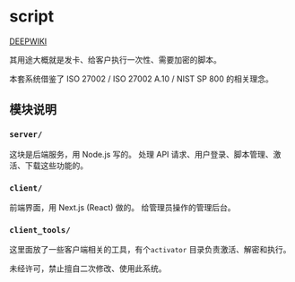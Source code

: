 # script 

[DEEPWIKI](https://deepwiki.com/shuakami/script)

其用途大概就是发卡、给客户执行一次性、需要加密的脚本。

本套系统借鉴了 ISO 27002 / ISO 27002 A.10 / NIST SP 800 的相关理念。

## 模块说明

### `server/`
这块是后端服务，用 Node.js 写的。
处理 API 请求、用户登录、脚本管理、激活、下载这些功能的。

### `client/`
前端界面，用 Next.js (React) 做的。
给管理员操作的管理后台。

### `client_tools/`
这里面放了一些客户端相关的工具，有个`activator` 目录负责激活、解密和执行。


未经许可，禁止擅自二次修改、使用此系统。

